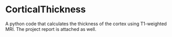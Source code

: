 # CorticalThickness
A python code that calculates the thickness of the cortex using T1-weighted MRI. 
The project report is attached as well.
